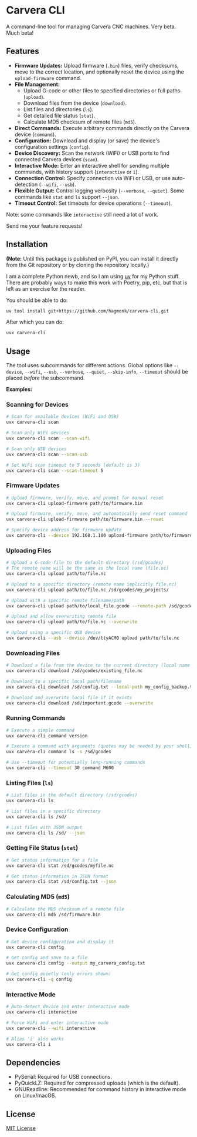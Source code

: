 # Carvera CLI

A command-line tool for managing Carvera CNC machines. Very beta. Much beta!

## Features

- **Firmware Updates:** Upload firmware (`.bin`) files, verify checksums, move to the correct location, and optionally reset the device using the `upload-firmware` command.
- **File Management:**
    - Upload G-code or other files to specified directories or full paths (`upload`).
    - Download files from the device (`download`).
    - List files and directories (`ls`).
    - Get detailed file status (`stat`).
    - Calculate MD5 checksum of remote files (`md5`).
- **Direct Commands:** Execute arbitrary commands directly on the Carvera device (`command`).
- **Configuration:** Download and display (or save) the device's configuration settings (`config`).
- **Device Discovery:** Scan the network (WiFi) or USB ports to find connected Carvera devices (`scan`).
- **Interactive Mode:** Enter an interactive shell for sending multiple commands, with history support (`interactive` or `i`).
- **Connection Control:** Specify connection via WiFi or USB, or use auto-detection (`--wifi`, `--usb`).
- **Flexible Output:** Control logging verbosity (`--verbose`, `--quiet`). Some commands like `stat` and `ls` support `--json`.
- **Timeout Control:** Set timeouts for device operations (`--timeout`).

Note: some commands like `interactive` still need a lot of work.

Send me your feature requests!

## Installation

**(Note:** Until this package is published on PyPI, you can install it directly
from the Git repository or by cloning the repository locally.)

I am a complete Python newb, and so I am using [uv](https://docs.astral.sh/uv/)
for my Python stuff. There are probably ways to make this work with Poetry, pip,
etc, but that is left as an exercise for the reader.

You should be able to do:

```bash
uv tool install git+https://github.com/hagmonk/carvera-cli.git
```

After which you can do:

```bash
uvx carvera-cli
```
## Usage

The tool uses subcommands for different actions. Global options like `--device`, `--wifi`, `--usb`, `--verbose`, `--quiet`, `--skip-info`, `--timeout` should be placed *before* the subcommand.

**Examples:**

### Scanning for Devices

```bash
# Scan for available devices (WiFi and USB)
uvx carvera-cli scan

# Scan only WiFi devices
uvx carvera-cli scan --scan-wifi

# Scan only USB devices
uvx carvera-cli scan --scan-usb

# Set WiFi scan timeout to 5 seconds (default is 3)
uvx carvera-cli scan --scan-timeout 5
```

### Firmware Updates

```bash
# Upload firmware, verify, move, and prompt for manual reset
uvx carvera-cli upload-firmware path/to/firmware.bin

# Upload firmware, verify, move, and automatically send reset command
uvx carvera-cli upload-firmware path/to/firmware.bin --reset

# Specify device address for firmware update
uvx carvera-cli --device 192.168.1.100 upload-firmware path/to/firmware.bin
```

### Uploading Files

```bash
# Upload a G-code file to the default directory (/sd/gcodes)
# The remote name will be the same as the local name (file.nc)
uvx carvera-cli upload path/to/file.nc

# Upload to a specific directory (remote name implicitly file.nc)
uvx carvera-cli upload path/to/file.nc /sd/gcodes/my_projects/

# Upload with a specific remote filename/path
uvx carvera-cli upload path/to/local_file.gcode --remote-path /sd/gcodes/renamed_file.gcode

# Upload and allow overwriting remote file
uvx carvera-cli upload path/to/file.nc --overwrite

# Upload using a specific USB device
uvx carvera-cli --usb --device /dev/ttyACM0 upload path/to/file.nc
```

### Downloading Files

```bash
# Download a file from the device to the current directory (local name will be existing_file.nc)
uvx carvera-cli download /sd/gcodes/existing_file.nc

# Download to a specific local path/filename
uvx carvera-cli download /sd/config.txt --local-path my_config_backup.txt

# Download and overwrite local file if it exists
uvx carvera-cli download /sd/important.gcode --overwrite
```

### Running Commands

```bash
# Execute a simple command
uvx carvera-cli command version

# Execute a command with arguments (quotes may be needed by your shell)
uvx carvera-cli command ls -s /sd/gcodes

# Use --timeout for potentially long-running commands
uvx carvera-cli --timeout 30 command M600
```

### Listing Files (`ls`)

```bash
# List files in the default directory (/sd/gcodes)
uvx carvera-cli ls

# List files in a specific directory
uvx carvera-cli ls /sd/

# List files with JSON output
uvx carvera-cli ls /sd/ --json
```

### Getting File Status (`stat`)

```bash
# Get status information for a file
uvx carvera-cli stat /sd/gcodes/myfile.nc

# Get status information in JSON format
uvx carvera-cli stat /sd/config.txt --json
```

### Calculating MD5 (`md5`)

```bash
# Calculate the MD5 checksum of a remote file
uvx carvera-cli md5 /sd/firmware.bin
```

### Device Configuration

```bash
# Get device configuration and display it
uvx carvera-cli config

# Get config and save to a file
uvx carvera-cli config --output my_carvera_config.txt

# Get config quietly (only errors shown)
uvx carvera-cli -q config 
```

### Interactive Mode

```bash
# Auto-detect device and enter interactive mode
uvx carvera-cli interactive

# Force WiFi and enter interactive mode
uvx carvera-cli --wifi interactive

# Alias 'i' also works
uvx carvera-cli i 
```

## Dependencies

- PySerial: Required for USB connections.
- PyQuickLZ: Required for compressed uploads (which is the default).
- GNUReadline: Recommended for command history in interactive mode on Linux/macOS.

## License

[MIT License](LICENSE)
